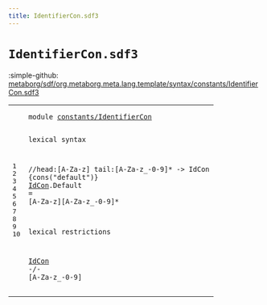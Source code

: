```yaml
---
title: IdentifierCon.sdf3
---
```


# `IdentifierCon.sdf3`

:simple-github: [metaborg/sdf/org.metaborg.meta.lang.template/syntax/constants/IdentifierCon.sdf3]

[metaborg/sdf/org.metaborg.meta.lang.template/syntax/constants/IdentifierCon.sdf3]: https://github.com/metaborg/sdf/blob/master/org.metaborg.meta.lang.template/syntax/constants/IdentifierCon.sdf3 "The source file on GitHub"

<div class="TemplateLang"><table class="highlighttable"><tbody><tr><td class="linenos"><div class="linenodiv"><pre><span></span>1
2
3
4
5
6
7
8
9
10
</pre></div></td>
<td class="code"><pre><code><span class="keyword">module</span> <a href="../../literals/Literals.sdf3#constants/IdentifierCon_69_92" id="constants/IdentifierCon_7_30" title="Referenced at ../../literals/Literals.sdf3 line 5">constants/IdentifierCon</a>

<span class="keyword">lexical syntax</span>
 
<span class="layout">//head:[A-Za-z] tail:[A-Za-z\_\-0-9]* -&gt; IdCon {cons("default")}</span>
<a href="../../aterms/Aterms.sdf3#IdCon_185_190" id="IdCon_114_119" title="Referenced at ../../aterms/Aterms.sdf3 line 10; line 10; ../../labels/Labels.sdf3 line 10; ../../layout-constraints/Layout-Constraints.sdf3 line 24; ../../literals/Literals.sdf3 line 19; ../../TemplateLang.sdf3 line 95">IdCon</a>.<span class="cons_Constructor"><span id="Default_120_127" title="Not referenced locally or via imports">Default</span></span> = [<span class="cons_Regular">A</span>-<span class="cons_Regular">Z</span><span class="cons_Regular">a</span>-<span class="cons_Regular">z</span>][<span class="cons_Regular">A</span>-<span class="cons_Regular">Z</span><span class="cons_Regular">a</span>-<span class="cons_Regular">z</span>\_\-<span class="cons_Regular">0</span>-<span class="cons_Regular">9</span>]*

<span class="keyword">lexical restrictions</span>

<a href="#IdCon_114_119" id="IdCon_178_183" title="Defined at  line 6">IdCon</a> -/- [<span class="cons_Regular">A</span>-<span class="cons_Regular">Z</span><span class="cons_Regular">a</span>-<span class="cons_Regular">z</span>\_\-<span class="cons_Regular">0</span>-<span class="cons_Regular">9</span>]
</code></pre></td></tr></tbody></table></div>